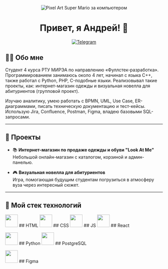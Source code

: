 <p align="center">
  <img src="https://gifdb.com/images/high/pixel-art-super-mario-computer-amwdq1xi8bgz0omx.gif" alt="Pixel Art Super Mario за компьютером" />
</p>

<h1 align="center">Привет, я Андрей! 👋</h1>

<p align="center">
  <a href="https://t.me/calminheart">
    <img src="https://img.shields.io/badge/-Telegram-2CA5E0?style=flat-square&logo=telegram&logoColor=white" alt="Telegram"/>
  </a>
</p>

## 👨‍💻 Обо мне

Студент 4 курса РТУ МИРЭА по направлению «Фуллстек-разработка».
Программированием занимаюсь около 4 лет, начинал с языка C++, также работал с Python, PHP, C-подобные языки. Реализовывал такие проекты, как: интернет-магазин одежды и визуальная новелла для абитуриентов (групповой проект).

Изучаю  аналитику, умею работать с BPMN, UML, Use Case, ER-диаграммами, писать техническую документацию и тест-кейсы. Использую Jira, Confluence, Postman, Figma, владею базовыми SQL-запросами.

---

## 🌟 Проекты

- 📚 **Интернет-магазин по продаже одежды и обуви "Look At Me"**  
  Небольшой онлайн-магазин с каталогом, корзиной и админ-панелью.

- 🎮 **Визуальная новелла для абитуриентов**  
  Игра, помогающая будущим студентам погрузиться в атмосферу вуза через интересный сюжет.

---

## 🧰 Мой стек технологий

<p>
  <!-- Frontend -->
  <img src="https://cdn.jsdelivr.net/gh/devicons/devicon/icons/html5/html5-original.svg" width="40" height="40"/> ## HTML
  <img src="https://cdn.jsdelivr.net/gh/devicons/devicon/icons/css3/css3-original.svg" width="40" height="40"/> ## CSS
  <img src="https://cdn.jsdelivr.net/gh/devicons/devicon/icons/javascript/javascript-original.svg" width="40" height="40"/> ## JS
  <img src="https://cdn.jsdelivr.net/gh/devicons/devicon/icons/react/react-original.svg" width="40" height="40"/> ## React

  <!-- Backend -->
  <img src="https://cdn.jsdelivr.net/gh/devicons/devicon/icons/python/python-original.svg" width="40" height="40"/> ## Python
  <img src="https://cdn.jsdelivr.net/gh/devicons/devicon/icons/postgresql/postgresql-original.svg" width="40" height="40"/> ## PostgreSQL

  <!-- Tools -->
  <img src="https://cdn.jsdelivr.net/gh/devicons/devicon/icons/figma/figma-original.svg" width="40" height="40"/> ## Figma
</p>
